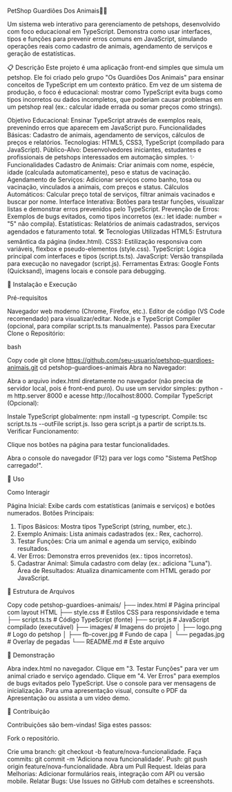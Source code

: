 PetShop Guardiões Dos Animais🐕‍🦺


Um sistema web interativo para gerenciamento de petshops, desenvolvido com foco educacional em TypeScript. Demonstra como usar interfaces, tipos e funções para prevenir erros comuns em JavaScript, simulando operações reais como cadastro de animais, agendamento de serviços e geração de estatísticas.

📋 Descrição
Este projeto é uma aplicação front-end simples que simula um petshop. Ele foi criado pelo grupo "Os Guardiões Dos Animais" para ensinar conceitos de TypeScript em um contexto prático. Em vez de um sistema de produção, o foco é educacional: mostrar como TypeScript evita bugs como tipos incorretos ou dados incompletos, que poderiam causar problemas em um petshop real (ex.: calcular idade errada ou somar preços como strings).

Objetivo Educacional: Ensinar TypeScript através de exemplos reais, prevenindo erros que aparecem em JavaScript puro.
Funcionalidades Básicas: Cadastro de animais, agendamento de serviços, cálculos de preços e relatórios.
Tecnologias: HTML5, CSS3, TypeScript (compilado para JavaScript).
Público-Alvo: Desenvolvedores iniciantes, estudantes e profissionais de petshops interessados em automação simples.
✨ Funcionalidades
Cadastro de Animais: Criar animais com nome, espécie, idade (calculada automaticamente), peso e status de vacinação.
Agendamento de Serviços: Adicionar serviços como banho, tosa ou vacinação, vinculados a animais, com preços e status.
Cálculos Automáticos: Calcular preço total de serviços, filtrar animais vacinados e buscar por nome.
Interface Interativa: Botões para testar funções, visualizar listas e demonstrar erros prevenidos pelo TypeScript.
Prevenção de Erros: Exemplos de bugs evitados, como tipos incorretos (ex.: let idade: number = "5" não compila).
Estatísticas: Relatórios de animais cadastrados, serviços agendados e faturamento total.
🛠️ Tecnologias Utilizadas
HTML5: Estrutura semântica da página (index.html).
CSS3: Estilização responsiva com variáveis, flexbox e pseudo-elementos (style.css).
TypeScript: Lógica principal com interfaces e tipos (script.ts.ts).
JavaScript: Versão transpilada para execução no navegador (script.js).
Ferramentas Extras: Google Fonts (Quicksand), imagens locais e console para debugging.

🚀 Instalação e Execução

Pré-requisitos

Navegador web moderno (Chrome, Firefox, etc.).
Editor de código (VS Code recomendado) para visualizar/editar.
Node.js e TypeScript Compiler (opcional, para compilar script.ts.ts manualmente).
Passos para Executar
Clone o Repositório:

bash

Copy code
git clone https://github.com/seu-usuario/petshop-guardioes-animais.git
cd petshop-guardioes-animais
Abra no Navegador:

Abra o arquivo index.html diretamente no navegador (não precisa de servidor local, pois é front-end puro).
Ou use um servidor simples: python -m http.server 8000 e acesse http://localhost:8000.
Compilar TypeScript (Opcional):

Instale TypeScript globalmente: npm install -g typescript.
Compile: tsc script.ts.ts --outFile script.js.
Isso gera script.js a partir de script.ts.ts.
Verificar Funcionamento:

Clique nos botões na página para testar funcionalidades.

Abra o console do navegador (F12) para ver logs como "Sistema PetShop carregado!".

📖 Uso

Como Interagir

Página Inicial: Exibe cards com estatísticas (animais e serviços) e botões numerados.
Botões Principais:
1. Tipos Básicos: Mostra tipos TypeScript (string, number, etc.).
2. Exemplo Animais: Lista animais cadastrados (ex.: Rex, cachorro).
3. Testar Funções: Cria um animal e agenda um serviço, exibindo resultados.
4. Ver Erros: Demonstra erros prevenidos (ex.: tipos incorretos).
5. Cadastrar Animal: Simula cadastro com delay (ex.: adiciona "Luna").
Área de Resultados: Atualiza dinamicamente com HTML gerado por JavaScript.

📁 Estrutura de Arquivos

Copy code
petshop-guardioes-animais/
├── index.html          # Página principal com layout HTML
├── style.css           # Estilos CSS para responsividade e tema
├── script.ts.ts        # Código TypeScript (fonte)
├── script.js           # JavaScript compilado (executável)
├── images/             # Imagens do projeto
│   ├── logo.png        # Logo do petshop
│   ├── fb-cover.jpg    # Fundo de capa
│   └── pegadas.jpg     # Overlay de pegadas
└── README.md           # Este arquivo

🎥 Demonstração

Abra index.html no navegador.
Clique em "3. Testar Funções" para ver um animal criado e serviço agendado.
Clique em "4. Ver Erros" para exemplos de bugs evitados pelo TypeScript.
Use o console para ver mensagens de inicialização.
Para uma apresentação visual, consulte o PDF da Apresentação ou assista a um vídeo demo.

🤝 Contribuição

Contribuições são bem-vindas! Siga estes passos:

Fork o repositório.

Crie uma branch: git checkout -b feature/nova-funcionalidade.
Faça commits: git commit -m 'Adiciona nova funcionalidade'.
Push: git push origin feature/nova-funcionalidade.
Abra um Pull Request.
Ideias para Melhorias: Adicionar formulários reais, integração com API ou versão mobile.
Relatar Bugs: Use Issues no GitHub com detalhes e screenshots.
